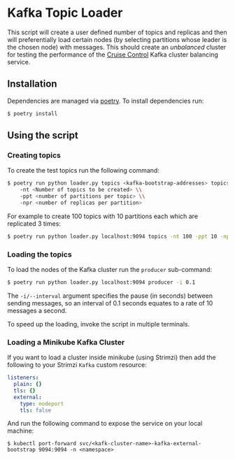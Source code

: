 # Kafka Topic Loader

This script will create a user defined number of topics and replicas and then
will preferentially load certain nodes (by selecting partitions whose leader is
the chosen node) with messages. This should create an _unbalanced_ cluster for
testing the performance of the [Cruise
Control](https://github.com/linkedin/cruise-control) Kafka cluster balancing
service.

## Installation 

Dependencies are managed via [poetry](https://python-poetry.org/). To install dependencies run:

```bash
$ poetry install
```

## Using the script

### Creating topics 

To create the test topics run the following command:

```bash
$ poetry run python loader.py topics <kafka-bootstrap-addresses> topics \\
    -nt <Number of topics to be created> \\
    -ppt <number of partitions per topic> \\
    -npr <number of replicas per partition>
```

For example to create 100 topics with 10 partitions each which are replicated
3 times:

```bash 
$ poetry run python loader.py localhost:9094 topics -nt 100 -ppt 10 -npr 3
```

### Loading the topics

To load the nodes of the Kafka cluster run the `producer` sub-command:

```bash
$ poetry run python loader.py localhost:9094 producer -i 0.1
```

The `-i/--interval` argument specifies the pause (in seconds) between sending
messages, so an interval of 0.1 seconds equates to a rate of 10 messages
a second. 

To speed up the loading, invoke the script in multiple terminals.

### Loading a Minikube Kafka Cluster

If you want to load a cluster inside minikube (using Strimzi) then add the following to your Strimzi `Kafka` custom resource:

```yaml
listeners:
  plain: {}
  tls: {}
  external:
    type: nodeport
    tls: false
```

And run the following command to expose the service on your local machine:

```
$ kubectl port-forward svc/<kafk-cluster-name>-kafka-external-bootstrap 9094:9094 -n <namespace>
```
